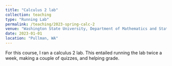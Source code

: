 ```yaml
---
title: "Calculus 2 lab"
collection: teaching
type: "Running Lab"
permalink: /teaching/2023-spring-calc-2
venue: "Washington State University, Department of Mathematics and Statistics"
date: 2023-01-01
location: "Pullman, WA"
---
```


For this course, I ran a calculus 2 lab. This entailed running the lab twice a week, making a couple of quizzes, and helping grade. 